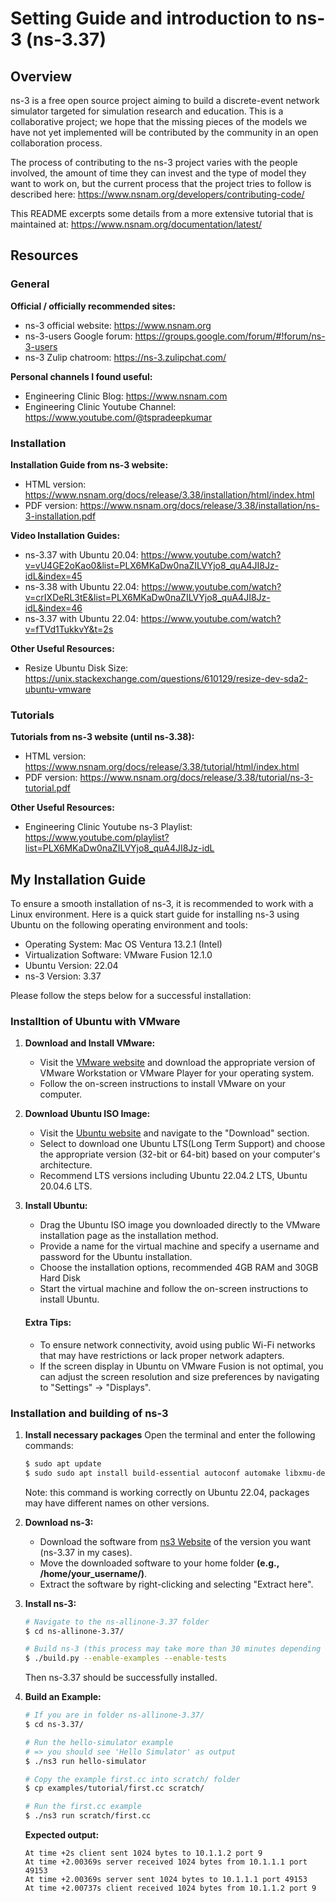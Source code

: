 # Setting Guide and introduction to ns-3 (ns-3.37) 
## Overview
ns-3 is a free open source project aiming to build a discrete-event network simulator targeted for simulation research and education. This is a collaborative project; we hope that the missing pieces of the models we have not yet implemented will be contributed by the community in an open collaboration process.

The process of contributing to the ns-3 project varies with the people involved, the amount of time they can invest and the type of model they want to work on, but the current process that the project tries to follow is described here: https://www.nsnam.org/developers/contributing-code/

This README excerpts some details from a more extensive tutorial that is maintained at: https://www.nsnam.org/documentation/latest/

## Resources
### General
**Official / officially recommended sites:**
- ns-3 official website: https://www.nsnam.org
- ns-3-users Google forum: https://groups.google.com/forum/#!forum/ns-3-users
- ns-3 Zulip chatroom: https://ns-3.zulipchat.com/

**Personal channels I found useful:**
- Engineering Clinic Blog: https://www.nsnam.com
- Engineering Clinic Youtube Channel: https://www.youtube.com/@tspradeepkumar


### Installation
**Installation Guide from ns-3 website:**
- HTML version: https://www.nsnam.org/docs/release/3.38/installation/html/index.html
- PDF version: https://www.nsnam.org/docs/release/3.38/installation/ns-3-installation.pdf

**Video Installation Guides:**
- ns-3.37 with Ubuntu 20.04: https://www.youtube.com/watch?v=vU4GE2oKao0&list=PLX6MKaDw0naZILVYjo8_quA4JI8Jz-idL&index=45
- ns-3.38 with Ubuntu 22.04: https://www.youtube.com/watch?v=crIXDeRL3tE&list=PLX6MKaDw0naZILVYjo8_quA4JI8Jz-idL&index=46
- ns-3.37 with Ubuntu 22.04: https://www.youtube.com/watch?v=fTVd1TukkvY&t=2s

**Other Useful Resources:**
- Resize Ubuntu Disk Size: https://unix.stackexchange.com/questions/610129/resize-dev-sda2-ubuntu-vmware

### Tutorials
**Tutorials from ns-3 website (until ns-3.38):**
- HTML version: https://www.nsnam.org/docs/release/3.38/tutorial/html/index.html
- PDF version: https://www.nsnam.org/docs/release/3.38/tutorial/ns-3-tutorial.pdf

**Other Useful Resources:**
- Engineering Clinic Youtube ns-3 Playlist: https://www.youtube.com/playlist?list=PLX6MKaDw0naZILVYjo8_quA4JI8Jz-idL



## My Installation Guide 
To ensure a smooth installation of ns-3, it is recommended to work with a Linux environment. Here is a quick start guide for installing ns-3 using Ubuntu on the following operating environment and tools:

* Operating System: Mac OS Ventura 13.2.1 (Intel)
* Virtualization Software: VMware Fusion 12.1.0
* Ubuntu Version: 22.04
* ns-3 Version: 3.37

Please follow the steps below for a successful installation:

### Installtion of Ubuntu with VMware
1. **Download and Install VMware:**
   - Visit the [VMware website](https://www.vmware.com/) and download the appropriate version of VMware Workstation or VMware Player for your operating system.
   - Follow the on-screen instructions to install VMware on your computer.

2. **Download Ubuntu ISO Image:**
   - Visit the [Ubuntu website](https://ubuntu.com/) and navigate to the "Download" section.
   - Select to download one Ubuntu LTS(Long Term Support) and choose the appropriate version (32-bit or 64-bit) based on your computer's architecture.
   - Recommend LTS versions including Ubuntu 22.04.2 LTS, Ubuntu 20.04.6 LTS. 
3. **Install Ubuntu:**
   - Drag the Ubuntu ISO image you downloaded directly to the VMware installation page as the installation method.
   - Provide a name for the virtual machine and specify a username and password for the Ubuntu installation.
   - Choose the installation options, recommended 4GB RAM and 30GB Hard Disk
   - Start the virtual machine and follow the on-screen instructions to install Ubuntu.

    #### Extra Tips:
    - To ensure network connectivity, avoid using public Wi-Fi networks that may have restrictions or lack proper network adapters.
    - If the screen display in Ubuntu on VMware Fusion is not optimal, you can adjust the screen resolution and size preferences by navigating to "Settings" -> "Displays".


### Installation and building of ns-3
1. **Install necessary packages**
    Open the terminal and enter the following commands:
    ```bash
    $ sudo apt update 
    $ sudo sudo apt install build-essential autoconf automake libxmu-dev g++ python3 python3-dev pkg-config sqlite3 cmake python3-setuptools git qtbase5-dev qtchooser qt5-qmake qtbase5-dev-tools gir1.2-goocanvas-2.0 python3-gi python3-gi-cairo python3-pygraphviz gir1.2-gtk-3.0 ipython3 openmpi-bin openmpi-common openmpi-doc libopenmpi-dev autoconf cvs bzr unrar gsl-bin libgsl-dev libgslcblas0 wireshark tcpdump sqlite sqlite3 libsqlite3-dev  libxml2 libxml2-dev libc6-dev libc6-dev-i386 libclang-dev llvm-dev automake python3-pip libxml2 libxml2-dev libboost-all-dev
    ```
    Note: this command is working correctly on Ubuntu 22.04, packages may have different names on other versions.

2. **Download ns-3:**
   - Download the software from [ns3 Website](https://nsnam.org ) of the version you want (ns-3.37 in my cases).
   - Move the downloaded software to your home folder **(e.g., /home/your_username/)**.
   - Extract the software by right-clicking and selecting "Extract here".

3. **Install ns-3:**
    ```bash
    # Navigate to the ns-allinone-3.37 folder
    $ cd ns-allinone-3.37/
    
    # Build ns-3 (this process may take more than 30 minutes depending on your system resources)
    $ ./build.py --enable-examples --enable-tests
    ```
    Then ns-3.37 should be successfully installed.

4. **Build an Example:**
    ```bash
    # If you are in folder ns-allinone-3.37/
    $ cd ns-3.37/
    
    # Run the hello-simulator example 
    # => you should see 'Hello Simulator' as output
    $ ./ns3 run hello-simulator
    
    # Copy the example first.cc into scratch/ folder
    $ cp examples/tutorial/first.cc scratch/
    
    # Run the first.cc example
    $ ./ns3 run scratch/first.cc
    ```
    **Expected output:**
    ```
    At time +2s client sent 1024 bytes to 10.1.1.2 port 9 
    At time +2.00369s server received 1024 bytes from 10.1.1.1 port 49153 
    At time +2.00369s server sent 1024 bytes to 10.1.1.1 port 49153 
    At time +2.00737s client received 1024 bytes from 10.1.1.2 port 9
    ```
    

    
